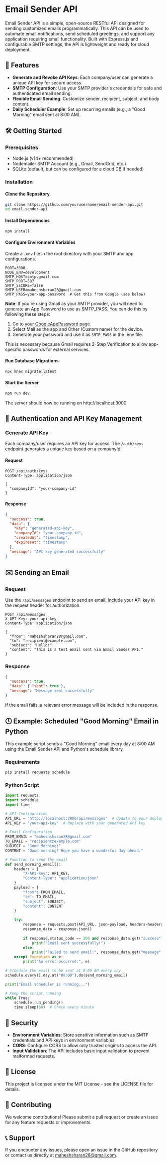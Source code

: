 # Email Sender API

Email Sender API is a simple, open-source RESTful API designed for sending customized emails programmatically. This API can be used to automate email notifications, send scheduled greetings, and support any application requiring email functionality. Built with Express.js and configurable SMTP settings, the API is lightweight and ready for cloud deployment.

## 📜 Features

- **Generate and Revoke API Keys**: Each company/user can generate a unique API key for secure access.
- **SMTP Configuration**: Use your SMTP provider's credentials for safe and authenticated email sending.
- **Flexible Email Sending**: Customize sender, recipient, subject, and body content.
- **Daily Scheduler Example**: Set up recurring emails (e.g., a "Good Morning" email sent at 8:00 AM).

## 🛠️ Getting Started

### Prerequisites

- Node.js (v14+ recommended)
- Nodemailer SMTP Account (e.g., Gmail, SendGrid, etc.)
- SQLite (default, but can be configured for a cloud DB if needed)

### Installation

#### Clone the Repository

```bash
git clone https://github.com/yourusername/email-sender-api.git
cd email-sender-api
```

#### Install Dependencies

```bash
npm install
```

#### Configure Environment Variables

Create a `.env` file in the root directory with your SMTP and app configurations.

```plaintext
PORT=3000
NODE_ENV=development
SMTP_HOST=smtp.gmail.com
SMTP_PORT=587
SMTP_SECURE=false
SMTP_USER=maheshsharan28@gmail.com
SMTP_PASS=your-app-password  # Get this from Google (see below)
```

**Note**: If you're using Gmail as your SMTP provider, you will need to generate an App Password to use as SMTP_PASS. You can do this by following these steps:

1. Go to your [GoogleAppPassword](https://myaccount.google.com/apppasswords) page.
2. Select Mail as the app and Other (Custom name) for the device.
3. Generate your password and use it as `SMTP_PASS` in the .env file.


This is necessary because Gmail requires 2-Step Verification to allow app-specific passwords for external services.

#### Run Database Migrations

```bash
npx knex migrate:latest
```

#### Start the Server

```bash
npm run dev
```

The server should now be running on http://localhost:3000.

## 🔑 Authentication and API Key Management

### Generate API Key

Each company/user requires an API key for access. The `/auth/keys` endpoint generates a unique key based on a companyId.

#### Request

```http
POST /api/auth/keys
Content-Type: application/json

{
  "companyId": "your-company-id"
}
```

#### Response

```json
{
  "success": true,
  "data": {
    "key": "generated-api-key",
    "companyId": "your-company-id",
    "createdAt": "timestamp",
    "expiresAt": "timestamp"
  },
  "message": "API key generated successfully"
}
```

## ✉️ Sending an Email

### Request

Use the `/api/messages` endpoint to send an email. Include your API key in the request header for authorization.

```http
POST /api/messages
X-API-Key: your-api-key
Content-Type: application/json

{
  "from": "maheshsharan28@gmail.com",
  "to": "recipient@example.com",
  "subject": "Hello!",
  "content": "This is a test email sent via Email Sender API."
}
```

### Response

```json
{
  "success": true,
  "data": { "sent": true },
  "message": "Message sent successfully"
}
```

If the email fails, a relevant error message will be included in the response.

## 🕒 Example: Scheduled "Good Morning" Email in Python

This example script sends a "Good Morning" email every day at 8:00 AM using the Email Sender API and Python's schedule library.

### Requirements

```bash
pip install requests schedule
```

### Python Script

```python
import requests
import schedule
import time

# API Configuration
API_URL = "http://localhost:3000/api/messages"  # Update to your deployed API URL
API_KEY = "your-api-key"  # Replace with your generated API key

# Email Configuration
FROM_EMAIL = "maheshsharan28@gmail.com"
TO_EMAIL = "recipient@example.com"
SUBJECT = "Good Morning!"
CONTENT = "Good morning! Hope you have a wonderful day ahead."

# Function to send the email
def send_morning_email():
    headers = {
        "X-API-Key": API_KEY,
        "Content-Type": "application/json"
    }
    payload = {
        "from": FROM_EMAIL,
        "to": TO_EMAIL,
        "subject": SUBJECT,
        "content": CONTENT
    }

    try:
        response = requests.post(API_URL, json=payload, headers=headers)
        response_data = response.json()
        
        if response.status_code == 200 and response_data.get("success"):
            print("Email sent successfully!")
        else:
            print("Failed to send email:", response_data.get("message", "Unknown error"))
    except Exception as e:
        print("An error occurred:", e)

# Schedule the email to be sent at 8:00 AM every day
schedule.every().day.at("08:00").do(send_morning_email)

print("Email scheduler is running...")

# Keep the script running
while True:
    schedule.run_pending()
    time.sleep(60)  # Check every minute
```

## 🔐 Security

- **Environment Variables**: Store sensitive information such as SMTP credentials and API keys in environment variables.
- **CORS**: Configure CORS to allow only trusted origins to access the API.
- **Input Validation**: The API includes basic input validation to prevent malformed requests.

## 📝 License

This project is licensed under the MIT License - see the LICENSE file for details.

## 🤝 Contributing

We welcome contributions! Please submit a pull request or create an issue for any feature requests or improvements.

## 📞 Support

If you encounter any issues, please open an issue in the GitHub repository or contact us directly at maheshsharan28@gmail.com.

